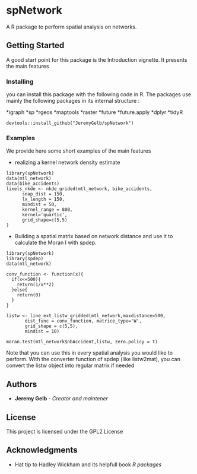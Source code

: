 # spNetwork

A R package to perform spatial analysis on networks.

## Getting Started

A good start point for this package is the Introduction vignette. It presents the main features


### Installing

you can install this package with the following code in R.
The packages use mainly the following packages in its internal structure :

*igraph
*sp
*rgeos
*maptools
*raster
*future
*future.apply
*dplyr
*tidyR

```{r}
devtools::install_github("JeremyGelb/spNetwork")
```

### Examples

We provide here some short examples of the main features

* realizing a kernel network density estimate

```{r}
library(spNetwork)
data(mtl_network)
data(bike_accidents)
lixels_nkde <- nkde_grided(mtl_network, bike_accidents,
      snap_dist = 150,
      lx_length = 150,
      mindist = 50,
      kernel_range = 800,
      kernel='quartic',
      grid_shape=c(5,5)
)
```
* Building a spatial matrix based on network distance and use it to calculate the Moran I with spdep.

```{r}
library(spNetwork)
library(spdep)
data(mtl_network)

conv_function <- function(x){
  if(x<=500){
    return(1/x**2)
  }else{
    return(0)
  }
}

listw <- line_ext_listw_gridded(mtl_network,maxdistance=500,
       dist_func = conv_function, matrice_type='W',
       grid_shape = c(5,5),
       mindist = 10)

moran.test(mtl_network$nbAccident,listw, zero.policy = T)
```
Note that you can use this in every spatial analysis you would like to perform. With the converter function of spdep (like listw2mat), you can convert the listw object into regular matrix if needed


## Authors

* **Jeremy Gelb** - *Creator and maintener*


## License

This project is licensed under the GPL2 License

## Acknowledgments

* Hat tip to Hadley Wickham and its helpfull book *R packages*

